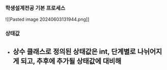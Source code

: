 
### 학생설계전공 기본 프로세스

![[Pasted image 20240603131944.png]]


### 상태값
- 상수 클래스로 정의된 상태값은 int, 단계별로 나뉘어지게 되고, 추후에 추가될 상태값에 대비해 
	- 